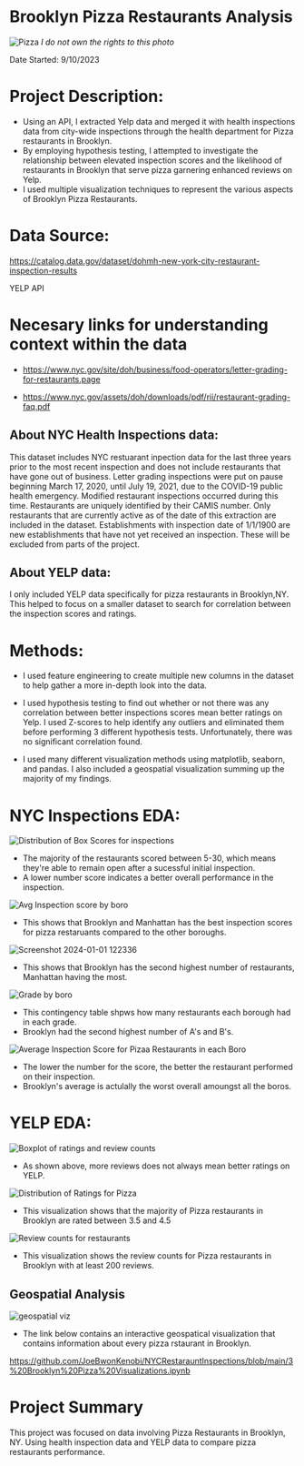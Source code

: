 # **Brooklyn Pizza Restaurants Analysis**

![Pizza](https://github.com/JoeBwonKenobi/NYCRestarauntInspections/assets/117705408/b411288f-7df4-42d2-9722-3bb830765056)
*I do not own the rights to this photo*


Date Started: 9/10/2023

# **Project Description:**

- Using an API, I extracted Yelp data and merged it with health inspections data from city-wide inspections through the health department for Pizza restaurants in Brooklyn.
- By employing hypothesis testing, I attempted to investigate the relationship between elevated inspection scores and the likelihood of restaurants in Brooklyn that serve pizza garnering enhanced reviews on Yelp.
- I used multiple visualization techniques to represent the various aspects of Brooklyn Pizza Restaurants.

# **Data Source:**

https://catalog.data.gov/dataset/dohmh-new-york-city-restaurant-inspection-results

YELP API

# **Necesary links for understanding context within the data**

- https://www.nyc.gov/site/doh/business/food-operators/letter-grading-for-restaurants.page

- https://www.nyc.gov/assets/doh/downloads/pdf/rii/restaurant-grading-faq.pdf

## **About NYC Health Inspections data:**

This dataset includes NYC restuarant inpection data for the last three years prior to the most recent inspection and does not include restaurants that have gone out of business. Letter grading inspections were put on pause beginning March 17, 2020, until July 19, 2021, due to the COVID-19 public health emergency. Modified restaurant inspections occurred during this time. Restaurants are uniquely identified by their CAMIS number. Only restaurants that are currently active as of the date of this extraction are included in the dataset. Establishments with inspection date of 1/1/1900 are new establishments that have not yet received an inspection. These will be excluded from parts of the project.

## **About YELP data:**

I only included YELP data specifically for pizza restaurants in Brooklyn,NY. This helped to focus on a smaller dataset to search for correlation between the inspection scores and ratings. 

# **Methods:**

- I used feature engineering to create multiple new columns in the dataset to help gather a more in-depth look into the data.

- I used hypothesis testing to find out whether or not there was any correlation between better inspections scores mean better ratings on Yelp. I used Z-scores to help identify any outliers and eliminated them before performing 3 different hypothesis tests. Unfortunately, there was no significant correlation found.

- I used many different visualization methods using matplotlib, seaborn, and pandas. I also included a geospatial visualization summing up the majority of my findings.

# **NYC Inspections EDA:**

![Distribution of Box Scores for inspections](https://github.com/JoeBwonKenobi/NYCRestarauntInspections/assets/117705408/53c31b9b-b282-431a-81f9-1e7a8221b24d)

- The majority of the restaurants scored between 5-30, which means they're able to remain open after a sucessful initial inspection.
- A lower number score indicates a better overall performance in the inspection.

![Avg Inspection score by boro](https://github.com/user-attachments/assets/e6a06a77-68ed-44aa-af95-1a6dc45a761f)

- This shows that Brooklyn and Manhattan has the best inspection scores for pizza restaruants compared to the other boroughs.

![Screenshot 2024-01-01 122336](https://github.com/JoeBwonKenobi/NYCRestarauntInspections/assets/117705408/f8a10d62-29a0-4ed8-ba9b-8e695291c8af)

- This shows that Brooklyn has the second highest number of restaurants, Manhattan having the most.

![Grade by boro ](https://github.com/user-attachments/assets/722def10-7569-488d-99ae-8e2546d9ba4c)

- This contingency table shpws how many restaurants each borough had in each grade.
- Brooklyn had the second highest number of A's and B's.

![Average Inspection Score for Pizaa Restaurants in each Boro](https://github.com/JoeBwonKenobi/NYCRestarauntInspections/assets/117705408/c816f6b4-19e1-45b5-b801-d4427ace5d17)

- The lower the number for the score, the better the restaurant performed on their inspection.
- Brooklyn's average is actulally the worst overall amoungst all the boros.

# **YELP EDA:**

![Boxplot of ratings and review counts](https://github.com/JoeBwonKenobi/NYCRestarauntInspections/assets/117705408/75ed7392-6887-48f1-982d-e4e1dd270f2c)

- As shown above, more reviews does not always mean better ratings on YELP.

![Distribution of Ratings for Pizza](https://github.com/JoeBwonKenobi/NYCRestarauntInspections/assets/117705408/76a12cff-936f-4670-ba48-9e6f0ab7db0a)

- This visualization shows that the majority of Pizza restaurants in Brooklyn are rated between 3.5 and 4.5

![Review counts for restaurants](https://github.com/JoeBwonKenobi/NYCRestarauntInspections/assets/117705408/4c700f6b-33d1-4ca3-b7dd-143f92fe894c)

- This visualization shows the review counts for Pizza restaurants in Brooklyn with at least 200 reviews.

## **Geospatial Analysis**

![geospatial viz](https://github.com/JoeBwonKenobi/NYCRestarauntInspections/assets/117705408/eccb10aa-f2be-449d-806c-a9f6110663fb)

- The link below contains an interactive geospatical visualization that contains information about every pizza rstaurant in Brooklyn.

https://github.com/JoeBwonKenobi/NYCRestarauntInspections/blob/main/3%20Brooklyn%20Pizza%20Visualizations.ipynb

# **Project Summary**

This project was focused on data involving Pizza Restaurants in Brooklyn, NY. Using health inspection data and YELP data to compare pizza restaurants performance.
